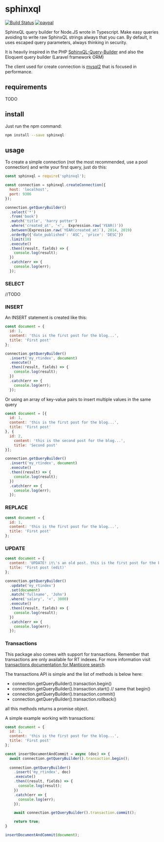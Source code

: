 # sphinxql

[![Build Status](https://travis-ci.org/SiroDiaz/sphinxql.svg?branch=develop)](https://travis-ci.org/SiroDiaz/sphinxql)
[![paypal](https://www.paypalobjects.com/en_US/i/btn/btn_donateCC_LG.gif)](https://www.paypal.com/cgi-bin/webscr?cmd=_s-xclick&hosted_button_id=3XKLA6VTYVSKW&source=url)

SphinxQL query builder for Node.JS wrote in Typescript. Make easy queries avoiding
to write raw SphinxQL strings always that you can. By default, it uses escaped query parameters, always
thinking in security.

It is heavily inspired in the PHP [SphinxQL-Query-Builder](https://github.com/FoolCode/SphinxQL-Query-Builder) 
and also the Eloquent query builder (Laravel framework ORM)

The client used for create connection is [mysql2](https://github.com/sidorares/node-mysql2) that is focused
in performance.

## requirements

TODO

## install

Just run the npm command:
```bash
npm install --save sphinxql
```

## usage

To create a simple connection (not the most recommended, use a pool connection)
and write your first query, just do this:

```javascript
const sphinxql = require('sphinxql');

const connection = sphinxql.createConnection({
  host: 'localhost',
  port: 9306
});

connection.getQueryBuilder()
  .select('*')
  .from('book')
  .match('title', 'harry potter')
  .where('created_at', '<',  Expression.raw('YEAR()'))
  .between(Expression.raw(`YEAR(created_at)`), 2014, 2019)
  .orderBy({'date_published': 'ASC', 'price': 'DESC'})
  .limit(10)
  .execute()
  .then((result, fields) => {
    console.log(result);
  })
  .catch(err => {
    console.log(err);
  });
```

### SELECT
//TODO

### INSERT
An INSERT statement is created like this:
```javascript
const document = {
  id: 1,
  content: 'this is the first post for the blog...',
  title: 'First post'
};

connection.getQueryBuilder()
  .insert('my_rtindex', document)
  .execute()
  .then((result, fields) => {
    console.log(result);
  })
  .catch(err => {
    console.log(err);
  });
```

Or using an array of key-value pairs to insert multiple values in the same query
```javascript
const document = [{
  id: 1,
  content: 'this is the first post for the blog...',
  title: 'First post'
}, {
  id: 2,
    content: 'this is the second post for the blog...',
    title: 'Second post'
}];

connection.getQueryBuilder()
  .insert('my_rtindex', document)
  .execute()
  .then((result) => {
    console.log(result);
  })
  .catch(err => {
    console.log(err);
  });
```

### REPLACE
```javascript
const document = {
  id: 1,
  content: 'this is the first post for the blog...',
  title: 'First post'
};
```

### UPDATE
```javascript
const document = {
  content: 'UPDATE! it\'s an old post. this is the first post for the blog...',
  title: 'First post (edit)'
};

connection.getQueryBuilder()
  .update('my_rtindex')
  .set(document)
  .match('fullname', 'John')
  .where('salary', '<', 3000)
  .execute()
  .then((result, fields) => {
    console.log(result);
  })
  .catch(err => {
    console.log(err);
  });
```


### Transactions
This package also comes with support for transactions. Remember that transactions are only
available for RT indexes. For more information visit [transactions documentation for Manticore search](https://docs.manticoresearch.com/latest/html/sphinxql_reference/begin,_commit,_and_rollback_syntax.html).

The transactions API is simple and the list of methods is below here:
- connection.getQueryBuilder().transaction.begin()
- connection.getQueryBuilder().transaction.start()  // same that begin()
- connection.getQueryBuilder().transaction.commit()
- connection.getQueryBuilder().transaction.rollback()

all this methods returns a promise object.

A simple example working with transactions:
```javascript
const document = {
  id: 1,
  content: 'this is the first post for the blog...',
  title: 'First post'
};

const insertDocumentAndCommit = async (doc) => {
  await connection.getQueryBuilder().transaction.begin();
  
  connection.getQueryBuilder()
    .insert('my_rtindex', doc)
    .execute()
    .then((result, fields) => {
      console.log(result);
    })
    .catch(err => {
      console.log(err);
    });

    await connection.getQueryBuilder().transaction.commit();

    return true;
}

insertDocumentAndCommit(document);
```
